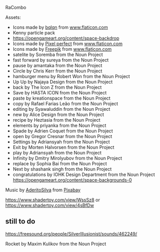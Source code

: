 RaCombo

Assets: 
 * <div>Icons made by <a href="https://www.flaticon.com/authors/bqlqn" title="bqlqn">bqlqn</a> from <a href="https://www.flaticon.com/" title="Flaticon">www.flaticon.com</a></div>
 * Kenny particle pack
 * https://opengameart.org/content/space-backdrop
 * <div>Icons made by <a href="https://www.flaticon.com/authors/pixel-perfect" title="Pixel perfect">Pixel perfect</a> from <a href="https://www.flaticon.com/" title="Flaticon">www.flaticon.com</a></div>
 * <div>Icons made by <a href="https://www.freepik.com" title="Freepik">Freepik</a> from <a href="https://www.flaticon.com/" title="Flaticon">www.flaticon.com</a></div>
 * satelite by Soremba from the Noun Project
 * fast forward by sureya from the Noun Project
 * pause by amantaka from the Noun Project
 * Circle by Chris Kerr from the Noun Project
 * hamburger menu by Robert Won from the Noun Project
 * Up Up by Najaya Design from the Noun Project
 * back by The Icon Z from the Noun Project
 * Save by HASTA ICON from the Noun Project
 * paste by kreationspace from the Noun Project
 * copy by Rafael Farias Leão from the Noun Project
 * editing by Syawaluddin from the Noun Project
 * new by Alice Design from the Noun Project
 * recipe by Heztasia from the Noun Project
 * elements by priyanka from the Noun Project
 * Spade by Adrien Coquet from the Noun Project
 * open by Gregor Cresnar from the Noun Project
 * Settings by Adriansyah from the Noun Project
 * Exit by Morten Halvorsen from the Noun Project
 * play by Adriansyah from the Noun Project
 * Infinity by Dmitry Mirolyubov from the Noun Project
 * replace by Sophia Bai from the Noun Project
 * Next by shashank singh from the Noun Project
 * congratulations by IOHK Design Department from the Noun Project
 https://opengameart.org/content/space-backgrounds-0

 Music by <a href="/users/aderitosilva-18974644/?tab=audio&amp;utm_source=link-attribution&amp;utm_medium=referral&amp;utm_campaign=audio&amp;utm_content=4314">AderitoSilva</a> from <a href="https://pixabay.com/?utm_source=link-attribution&amp;utm_medium=referral&amp;utm_campaign=music&amp;utm_content=4314">Pixabay</a>

 https://www.shadertoy.com/view/WssSz8
 or
 https://www.shadertoy.com/view/4sBfDw

still to do
---

 https://freesound.org/people/SilverIllusionist/sounds/462249/

 Rocket by Maxim Kulikov from the Noun Project